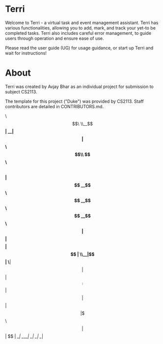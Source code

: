 # Terri
Welcome to Terri - a virtual task and event management assistant. Terri has various functionalities, allowing you to add, mark, and track your yet-to be completed tasks. Terri also includes careful error management, to guide users through operation and ensure ease of use.

Please read the user guide (UG) for usage guidance, or start up Terri and wait for instructions!

# About
Terri was created by Avjay Bhar as an individual project for submission to subject CS2113.  

The template for this project ("Duke") was provided by CS2113. Staff contributors are detailed in CONTRIBUTORS.md.

$$$$$$$$\\                                  $$\
\\__$$  __|                                 \__|
   $$ |    $$$$$$\\   $$$$$$\\   $$$$$$\\   $$\
   $$ |   $$  __$$\\  $$  __$$\\ $$  __$$\\ $$ |
   $$ |   $$$$$$$$ |  $$ |  \\__|$$ |  \\__|$$ |
   $$ |   $$   ____|  $$ |       $$ |       $$ |
   $$ |   \$$$$$$$\   $$ |       $$ |       $$ |
   \__|    \_______|  \__|       \__|       \__|
                                                         